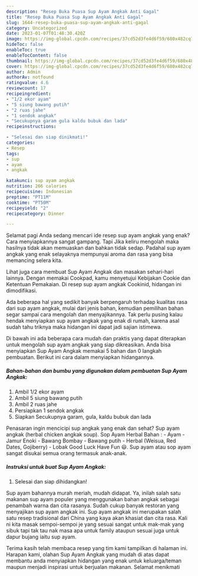 ```yaml
---
description: "Resep Buka Puasa Sup Ayam Angkak Anti Gagal"
title: "Resep Buka Puasa Sup Ayam Angkak Anti Gagal"
slug: 1644-resep-buka-puasa-sup-ayam-angkak-anti-gagal
category: Uncategorized
date: 2023-01-07T01:48:30.420Z
image: https://img-global.cpcdn.com/recipes/37cd52d3fe4d6f59/680x482cq70/sup-ayam-angkak-foto-resep-utama.jpg
hideToc: false
enableToc: true
enableTocContent: false
thumbnail: https://img-global.cpcdn.com/recipes/37cd52d3fe4d6f59/680x482cq70/sup-ayam-angkak-foto-resep-utama.jpg
cover: https://img-global.cpcdn.com/recipes/37cd52d3fe4d6f59/680x482cq70/sup-ayam-angkak-foto-resep-utama.jpg
author: Admin
authorAv: notfound
ratingvalue: 4.6
reviewcount: 17
recipeingredient:
- "1/2 ekor ayam"
- "5 siung bawang putih"
- "2 ruas jahe"
- "1 sendok angkak"
- "Secukupnya garam gula kaldu bubuk dan lada"
recipeinstructions:

- "Selesai dan siap dinikmati!"
categories:
- Resep
tags:
- sup
- ayam
- angkak

katakunci: sup ayam angkak 
nutrition: 266 calories
recipecuisine: Indonesian
preptime: "PT11M"
cooktime: "PT50M"
recipeyield: "2"
recipecategory: Dinner

---
```



Selamat pagi Anda sedang mencari ide resep sup ayam angkak yang enak? Cara menyiapkannya sangat gampang. Tapi Jika keliru mengolah maka hasilnya tidak akan memuaskan dan bahkan tidak sedap. Padahal sup ayam angkak yang enak selayaknya mempunyai aroma dan rasa yang bisa memancing selera kita.


Lihat juga cara membuat Sup Ayam Angkak dan masakan sehari-hari lainnya. Dengan memakai Cookpad, kamu menyetujui Kebijakan Cookie dan Ketentuan Pemakaian. Di resep sup ayam angkak Cookinid, hidangan ini dimodifikasi.

Ada beberapa hal yang sedikit banyak berpengaruh terhadap kualitas rasa dari sup ayam angkak, mulai dari jenis bahan, kemudian pemilihan bahan segar sampai cara mengolah dan menyajikannya. Tak perlu pusing kalau hendak menyiapkan sup ayam angkak yang enak di rumah, karena asal sudah tahu triknya maka hidangan ini dapat jadi sajian istimewa.


Di bawah ini ada beberapa cara mudah dan praktis yang dapat diterapkan untuk mengolah sup ayam angkak yang siap dikreasikan. Anda bisa menyiapkan Sup Ayam Angkak memakai 5 bahan dan 0 langkah pembuatan. Berikut ini cara dalam menyiapkan hidangannya.

<!--inarticleads1-->

##### Bahan-bahan dan bumbu yang digunakan dalam pembuatan Sup Ayam Angkak:

1. Ambil 1/2 ekor ayam
1. Ambil 5 siung bawang putih
1. Ambil 2 ruas jahe
1. Persiapkan 1 sendok angkak
1. Siapkan Secukupnya garam, gula, kaldu bubuk dan lada


Penasaran ingin mencicipi sup angkak yang enak dan sehat? Sup ayam angkak (herbal chicken angkak soup). Sop Ayam Herbal Bahan : - Ayam - Jamur Enoki - Bawang Bombay - Bawang putih - Herbal (Weisua, Red Dates, Gojiberry) - Lobak Good Luck Have Fun 😃. Sup ayam atau sop ayam sangat disukai semua orang termasuk anak-anak. 

<!--inarticleads2-->

##### Instruksi untuk buat Sup Ayam Angkak:


1. Selesai dan siap dihidangkan!

Sup ayam bahannya murah meriah, mudah didapat. Ya, inilah salah satu makanan sup ayam populer yang menggunakan bahan angkak sebagai penambah warna dan cita rasanya. Sudah cukup banyak restoran yang menyajikan sup ayam angkak ini. Sup ayam angkak ini merupakan salah satu resep tradisional dari China yang kaya akan khasiat dan cita rasa. Kali ni kita masak sempoi-sempoi je yang sesuai sangat untuk mak-mak yang sibuk tapi tak tau nak masa apa untuk family ataupun sesuai juga untuk dapur bujang iaitu sup ayam. 

Terima kasih telah membaca resep yang tim kami tampilkan di halaman ini. Harapan kami, olahan Sup Ayam Angkak yang mudah di atas dapat membantu anda menyiapkan hidangan yang enak untuk keluarga/teman maupun menjadi inspirasi untuk berjualan makanan. Selamat menikmati
